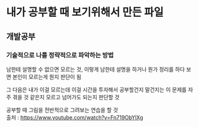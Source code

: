 # 내가 공부할 때 보기위해서 만든 파일
## 개발공부
### 기술적으로 나를 정략적으로 파악하는 방법
남한테 설명할 수 없으면 모르는 것,
이렇게 남한테 설명을 하거나 뭔가 정리를 하다 보면
본인이 모르는게 뭔지 판단이 됨

그 다음은 내가 이걸 모르는데 이걸 시간을 투자해서 공부할건지 말건지는 
이 문제를 자주 겪을 것 같은지 모르고 넘어가도 되는지 판단할 것

공부할 때 그림을 전반적으로 그려보는 연습을 할 것 <br>
출처 : https://www.youtube.com/watch?v=Fn719ObYlXg <br>
